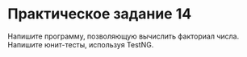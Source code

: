 # Практическое задание 14

Напишите программу, позволяющую вычислить факториал числа.
Напишите юнит-тесты, используя TestNG.